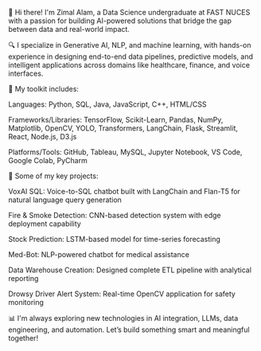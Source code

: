 👋 Hi there! I'm Zimal Alam, a Data Science undergraduate at FAST NUCES with a passion for building AI-powered solutions that bridge the gap between data and real-world impact.

🔍 I specialize in Generative AI, NLP, and machine learning, with hands-on experience in designing end-to-end data pipelines, predictive models, and intelligent applications across domains like healthcare, finance, and voice interfaces.

🧠 My toolkit includes:

Languages: Python, SQL, Java, JavaScript, C++, HTML/CSS

Frameworks/Libraries: TensorFlow, Scikit-Learn, Pandas, NumPy, Matplotlib, OpenCV, YOLO, Transformers, LangChain, Flask, Streamlit, React, Node.js, D3.js

Platforms/Tools: GitHub, Tableau, MySQL, Jupyter Notebook, VS Code, Google Colab, PyCharm

🚀 Some of my key projects:

VoxAI SQL: Voice-to-SQL chatbot built with LangChain and Flan-T5 for natural language query generation

Fire & Smoke Detection: CNN-based detection system with edge deployment capability

Stock Prediction: LSTM-based model for time-series forecasting

Med-Bot: NLP-powered chatbot for medical assistance

Data Warehouse Creation: Designed complete ETL pipeline with analytical reporting

Drowsy Driver Alert System: Real-time OpenCV application for safety monitoring

📊 I'm always exploring new technologies in AI integration, LLMs, data engineering, and automation. Let’s build something smart and meaningful together!
